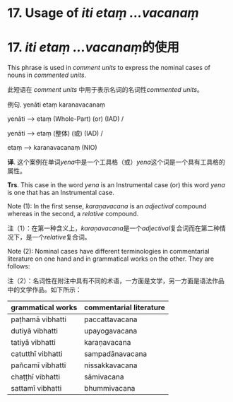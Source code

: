 # 17. Usage of *iti etaṃ ...vacanaṃ* 
# 17. *iti etaṃ ...vacanaṃ***的使用**

This phrase is used in *comment units* to express the nominal cases of nouns in 
*commented units*. 

此短语在 *comment units* 中用于表示名词的名词性*commented units*。

 例句. yenāti etaṃ karanavacanaṃ 
 
 yenāti --> etaṃ (Whole-Part) (or) (IAD) / 
 
 yenāti --> etaṃ (整体) (或) (IAD) / 

 etaṃ --> karanavacanaṃ (NIO) 

 **译**. 这个案例在单词*yena*中是一个工具格（或）*yena*这个词是一个具有工具格的属性。

 **Trs**. This case in the word *yena* is an Instrumental case (or) this word *yena* is one that has an Instrumental case. 

 Note (1): In the first sense, *karaṇavacana* is an *adjectival* compound 
whereas in the second, a *relative* compound. 

注（1）：在第一种含义上，*karaṇavacana*是一个*adjectival*复合词而在第二种情况下，是一个*relative*复合词。

Note (2): Nominal cases have different terminologies in commentarial 
literature on one hand and in grammatical works on the other. They 
are follows: 
 
注（2）：名词性在附注中具有不同的术语，一方面是文学，另一方面是语法作品中的文学作品。如下所示： 

|**grammatical works**|**commentarial literature**|
|-|-|
|paṭhamā vibhatti|paccattavacana|
|dutiyā vibhatti|upayogavacana|
|tatiyā vibhatti|karaṇavacana|
|catutthī vibhatti|sampadānavacana|
|pañcamī vibhatti|nissakkavacana|
|chaṭṭhī vibhatti|sāmivacana|
|sattamī vibhatti |bhummivacana|